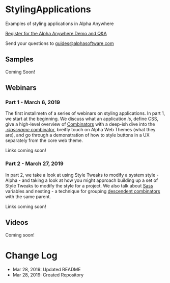 # StylingApplications

Examples of styling applications in Alpha Anywhere

[Register for the Alpha Anywhere Demo and Q&A](https://www.alphasoftware.com/weekly-alpha-anywhere-overview-webinar)

Send your questions to [guides@alphasoftware.com](mailto:guides@alphasoftware.com)

## Samples

Coming Soon!

## Webinars

<style>A series webinars on styling applications in Alpha Anywhere</style>


### Part 1 - March 6, 2019

The first installmetn of a series of webinars on styling applications. In part 1, we start at the beginning. We discuss what an application _is_, define CSS, give a high-level overview of [Combinators]() with a deep-ish dive into the [_.classname_ combinator](), breifly touch on Alpha Web Themes (what they are), and go through a demonstration of how to style buttons in a UX separately from the core web theme. 

Links coming soon!

### Part 2 - March 27, 2019

In part 2, we take a look at using Style Tweaks to modify a system style - Alpha - and taking a look at how you might approach building up a set of Style Tweaks to modify the style for a project. We also talk about [Sass](https://sass-lang.com/) variables and nesting - a technique for grouping [descendent combinators](https://developer.mozilla.org/en-US/docs/Web/CSS/Descendant_combinator) with the same parent.

Links coming soon!

## Videos

Coming soon!

# Change Log

- Mar 28, 2019: Updated README
- Mar 28, 2019: Created Repository
